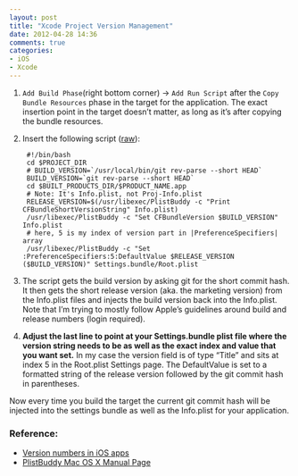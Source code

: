 ```yaml
---
layout: post
title: "Xcode Project Version Management"
date: 2012-04-28 14:36
comments: true
categories: 
- iOS
- Xcode
---
```


1. `Add Build Phase`(right bottom corner) -> `Add Run Script` after the `Copy Bundle Resources` phase in the target for the application. The exact insertion point in the target doesn’t matter, as long as it’s after copying the bundle resources.

2. Insert the following script ([raw](https://gist.github.com/2516617)):

        #!/bin/bash
        cd $PROJECT_DIR
        # BUILD_VERSION=`/usr/local/bin/git rev-parse --short HEAD`
        BUILD_VERSION=`git rev-parse --short HEAD`
        cd $BUILT_PRODUCTS_DIR/$PRODUCT_NAME.app
        # Note: It's Info.plist, not Proj-Info.plist
        RELEASE_VERSION=$(/usr/libexec/PlistBuddy -c "Print CFBundleShortVersionString" Info.plist)
        /usr/libexec/PlistBuddy -c "Set CFBundleVersion $BUILD_VERSION" Info.plist
        # here, 5 is my index of version part in |PreferenceSpecifiers| array
        /usr/libexec/PlistBuddy -c "Set :PreferenceSpecifiers:5:DefaultValue $RELEASE_VERSION ($BUILD_VERSION)" Settings.bundle/Root.plist

3. The script gets the build version by asking git for the short commit hash. It then gets the short release version (aka. the marketing version) from the Info.plist files and injects the build version back into the Info.plist. Note that I’m trying to mostly follow Apple’s guidelines around build and release numbers (login required).

4. __Adjust the last line to point at your Settings.bundle plist file where the version string needs to be as well as the exact index and value that you want set.__ In my case the version field is of type “Title” and sits at index 5 in the Root.plist Settings page. The DefaultValue is set to a formatted string of the release version followed by the git commit hash in parentheses.

Now every time you build the target the current git commit hash will be injected into the settings bundle as well as the Info.plist for your application.


### Reference:

- [Version numbers in iOS apps][]
- [PlistBuddy Mac OS X Manual Page][]

[Version numbers in iOS apps]: http://imadjine.tumblr.com/post/2928231079/version-numbers-in-ios-apps
[PlistBuddy Mac OS X Manual Page]: https://developer.apple.com/library/mac/#documentation/Darwin/Reference/ManPages/man8/PlistBuddy.8.html
